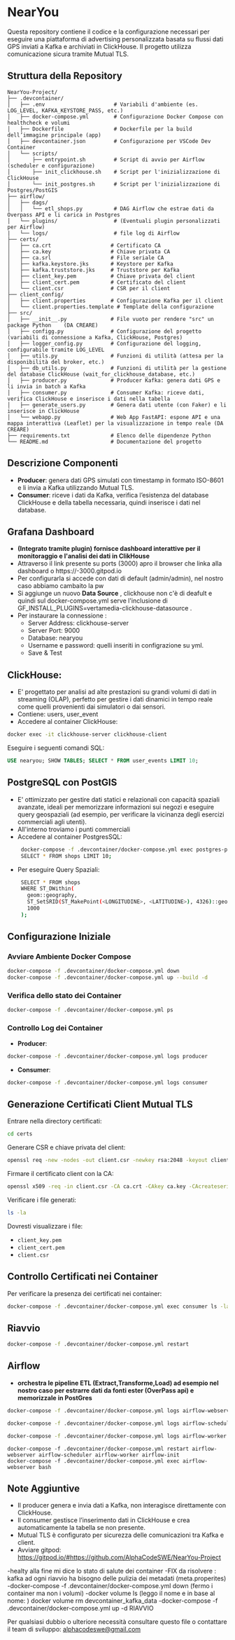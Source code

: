 # NearYou 

Questa repository contiene il codice e la configurazione necessari per eseguire una piattaforma di advertising personalizzata basata su flussi dati GPS inviati a Kafka e archiviati in ClickHouse. Il progetto utilizza comunicazione sicura tramite Mutual TLS.

## Struttura della Repository
```
NearYou-Project/
├── .devcontainer/
│   ├── .env                      # Variabili d'ambiente (es. LOG_LEVEL, KAFKA_KEYSTORE_PASS, etc.)
│   ├── docker-compose.yml        # Configurazione Docker Compose con healthcheck e volumi
│   ├── Dockerfile                # Dockerfile per la build dell’immagine principale (app)
│   ├── devcontainer.json         # Configurazione per VSCode Dev Container
│   └── scripts/
│       ├── entrypoint.sh         # Script di avvio per Airflow (scheduler e configurazione)
│       ├── init_clickhouse.sh    # Script per l'inizializzazione di ClickHouse
│       └── init_postgres.sh      # Script per l'inizializzazione di Postgres/PostGIS
├── airflow/
│   ├── dags/
│   │   └── etl_shops.py          # DAG Airflow che estrae dati da Overpass API e li carica in Postgres
│   └── plugins/                  # (Eventuali plugin personalizzati per Airflow)
|   └── logs/                     # file log di Airflow
├── certs/
│   ├── ca.crt                   # Certificato CA
│   ├── ca.key                   # Chiave privata CA
│   ├── ca.srl                   # File seriale CA
│   ├── kafka.keystore.jks       # Keystore per Kafka
│   ├── kafka.truststore.jks     # Truststore per Kafka
│   ├── client_key.pem           # Chiave privata del client
│   ├── client_cert.pem          # Certificato del client
│   └── client.csr               # CSR per il client
├── client_config/
│   ├── client.properties        # Configurazione Kafka per il client
│   └── client.properties.template # Template della configurazione
├── src/
│   ├── __init__.py              # File vuoto per rendere "src" un package Python    (DA CREARE)
│   ├── configg.py               # Configurazione del progetto (variabili di connessione a Kafka, ClickHouse, Postgres)
│   ├── logger_config.py         # Configurazione del logging, configurabile tramite LOG_LEVEL
│   ├── utils.py                 # Funzioni di utilità (attesa per la disponibilità del broker, etc.)
│   ├── db_utils.py              # Funzioni di utilità per la gestione del database ClickHouse (wait_for_clickhouse_database, etc.)
│   ├── producer.py              # Producer Kafka: genera dati GPS e li invia in batch a Kafka
│   ├── consumer.py              # Consumer Kafka: riceve dati, verifica ClickHouse e inserisce i dati nella tabella
│   ├── generate_users.py        # Genera dati utente (con Faker) e li inserisce in ClickHouse
│   └── webapp.py                # Web App FastAPI: espone API e una mappa interattiva (Leaflet) per la visualizzazione in tempo reale (DA CREARE)
├── requirements.txt             # Elenco delle dipendenze Python
└── README.md                    # Documentazione del progetto
```

## Descrizione Componenti

- **Producer**: genera dati GPS simulati con timestamp in formato ISO-8601 e li invia a Kafka utilizzando Mutual TLS.
- **Consumer**: riceve i dati da Kafka, verifica l’esistenza del database ClickHouse e della tabella necessaria, quindi inserisce i dati nel database.

## Grafana Dashboard
- **(Integrato tramite plugin) fornisce dashboard interattive per il monitoraggio e l'analisi dei dati in ClikHouse**
- Attraverso il link presente su ports (3000) apro il browser che linka alla dashboard o https://<workspace-id>-3000.gitpod.io
- Per configurarla si accede con dati di default (admin/admin), nel nostro caso abbiamo cambaito la pw
- Si aggiunge un nuovo **Data Source** , clickhouse non c'è di deafult e quindi sul docker-compose.yml serve l'inclusione di GF_INSTALL_PLUGINS=vertamedia-clickhouse-datasource .
- Per instaurare la connessione :
   - Server Address: clickhouse-server
   - Server Port: 9000
   - Database: nearyou
   - Username e password: quelli inseriti in configrazione su yml.
   - Save & Test
##  ClickHouse:
- E' progettato per analisi ad alte prestazioni su grandi volumi di dati in streaming (OLAP), perfetto per gestire i dati dinamici in tempo reale come quelli provenienti dai simulatori o dai sensori.
- Contiene: users, user_event
- Accedere al container ClickHouse:

```bash
docker exec -it clickhouse-server clickhouse-client
```

Eseguire i seguenti comandi SQL:

```sql
USE nearyou; SHOW TABLES; SELECT * FROM user_events LIMIT 10;


```
## PostgreSQL con PostGIS
- E' ottimizzato per gestire dati statici e relazionali con capacità spaziali avanzate, ideali per memorizzare informazioni sui negozi e eseguire query geospaziali (ad esempio, per verificare la vicinanza degli esercizi commerciali agli utenti).
- All'interno troviamo i punti commerciali
- Accedere al container PostgresSQL:
  ```bash
   docker-compose -f .devcontainer/docker-compose.yml exec postgres-postgis psql -U nearuser -d near_you_shops
   SELECT * FROM shops LIMIT 10;
   ```
- Per eseguire Query Spaziali:
  ```bash
   SELECT * FROM shops
   WHERE ST_DWithin(
     geom::geography,
     ST_SetSRID(ST_MakePoint(<LONGITUDINE>, <LATITUDINE>), 4326)::geography,
     1000
   );
   ```

## Configurazione Iniziale

### Avviare Ambiente Docker Compose

```bash
docker-compose -f .devcontainer/docker-compose.yml down
docker-compose -f .devcontainer/docker-compose.yml up --build -d
```

### Verifica dello stato dei Container

```bash
docker-compose -f .devcontainer/docker-compose.yml ps
```

### Controllo Log dei Container

- **Producer**:

```bash
docker-compose -f .devcontainer/docker-compose.yml logs producer
```

- **Consumer**:

```bash
docker-compose -f .devcontainer/docker-compose.yml logs consumer
```

## Generazione Certificati Client Mutual TLS

Entrare nella directory certificati:

```bash
cd certs
```

Generare CSR e chiave privata del client:

```bash
openssl req -new -nodes -out client.csr -newkey rsa:2048 -keyout client_key.pem -subj "/C=IT/ST=Italia/L=Roma/O=ExampleOrg/CN=client-$(openssl rand -hex 4)"
```

Firmare il certificato client con la CA:

```bash
openssl x509 -req -in client.csr -CA ca.crt -CAkey ca.key -CAcreateserial -out client_cert.pem -days 365 -sha256
```

Verificare i file generati:

```bash
ls -la
```

Dovresti visualizzare i file:
- `client_key.pem`
- `client_cert.pem`
- `client.csr`

## Controllo Certificati nei Container

Per verificare la presenza dei certificati nei container:

```bash
docker-compose -f .devcontainer/docker-compose.yml exec consumer ls -la /workspace/certs
```

## Riavvio 
```bash
docker-compose -f .devcontainer/docker-compose.yml restart
```

## Airflow
 - **orchestra le pipeline ETL (Extract,Transforme,Load) ad esempio nel nostro caso per estrarre dati da fonti ester (OverPass api) e memorizzale in PostGres**
```bash
docker-compose -f .devcontainer/docker-compose.yml logs airflow-webserver
```
```bash
docker-compose -f .devcontainer/docker-compose.yml logs airflow-scheduler
```
```bash
docker-compose -f .devcontainer/docker-compose.yml logs airflow-worker
```
```Accedere ai container
docker-compose -f .devcontainer/docker-compose.yml restart airflow-webserver airflow-scheduler airflow-worker airflow-init
docker-compose -f .devcontainer/docker-compose.yml exec airflow-webserver bash

```
## Note Aggiuntive

- Il producer genera e invia dati a Kafka, non interagisce direttamente con ClickHouse.
- Il consumer gestisce l’inserimento dati in ClickHouse e crea automaticamente la tabella se non presente.
- Mutual TLS è configurato per sicurezza delle comunicazioni tra Kafka e client.
- Avviare gitpod: https://gitpod.io/#https://github.com/AlphaCodeSWE/NearYou-Project

-healty alla fine mi dice lo stato di salute dei container
-FIX da risolvere : kafka ad ogni riavvio ha bisogno delle pulizia dei metadati (meta.properites)
-docker-compose -f .devcontainer/docker-compose.yml down    (fermo i container ma non i volumi)
-docker volume ls (leggo il nome e in base al nome: ) docker volume rm devcontainer_kafka_data
-docker-compose -f .devcontainer/docker-compose.yml up -d RIAVVIO


Per qualsiasi dubbio o ulteriore necessità consultare questo file o contattare il team di sviluppo: alphacodeswe@gmail.com


